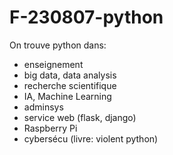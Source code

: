 # F-230807-python


On trouve python dans:  
- enseignement
- big data, data analysis
- recherche scientifique
- IA, Machine Learning
- adminsys
- service web (flask, django)
- Raspberry Pi
- cybersécu (livre: violent python)
